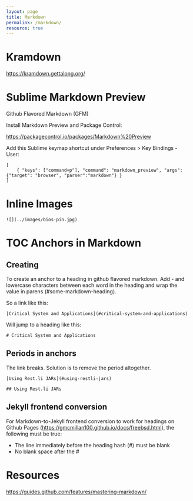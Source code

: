 ```yaml
---
layout: page
title: Markdown
permalink: /markdown/
resource: true
---
```


# Kramdown

https://kramdown.gettalong.org/

# Sublime Markdown Preview

Github Flavored Markdown (GFM)

Install Markdown Preview and Package Control:

https://packagecontrol.io/packages/Markdown%20Preview

Add this Sublime keymap shortcut under Preferences > Key Bindings - User:

~~~~
[
	{ "keys": ["command+p"], "command": "markdown_preview", "args": {"target": "browser", "parser":"markdown"} }
]
~~~~

# Inline Images

``
![](../images/bios-pin.jpg)
``

# TOC Anchors in Markdown

## Creating

To create an anchor to a heading in github flavored markdown. Add - and lowercase characters between each word in the heading and wrap the value in parens (#some-markdown-heading). 

So a link like this:

```
[Critical System and Applications](#critical-system-and-applications)
```

Will jump to a heading like this:

```
# Critical System and Applications
```

## Periods in anchors

The link breaks. Solution is to remove the period altogether.

```
[Using Rest.li JARs](#using-restli-jars)

## Using Rest.li JARs
```
## Jekyll frontend conversion

For Markdown-to-Jekyll frontend conversion to work for headings on Github Pages (https://gmcmillan100.github.io/docs/freebsd.html), the following must be true:

* The line immediately before the heading hash (#) must be blank
* No blank space after the #

# Resources

https://guides.github.com/features/mastering-markdown/